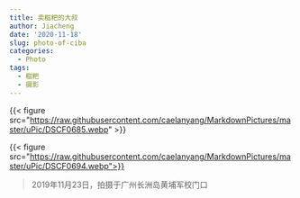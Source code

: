 ```yaml
---
title: 卖糍粑的大叔
author: Jiacheng
date: '2020-11-18'
slug: photo-of-ciba
categories:
  - Photo
tags:
  - 糍粑
  - 摄影
---
```


{{< figure src="https://raw.githubusercontent.com/caelanyang/MarkdownPictures/master/uPic/DSCF0685.webp" >}}

{{< figure src="https://raw.githubusercontent.com/caelanyang/MarkdownPictures/master/uPic/DSCF0694.webp">}}

> 2019年11月23日，拍摄于广州长洲岛黄埔军校门口
   

